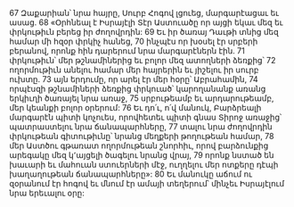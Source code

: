 67 Զաքարիան՝ նրա հայրը, Սուրբ Հոգով լցուեց, մարգարէացաւ եւ ասաց.
68 «Օրհնեալ է Իսրայէլի Տէր Աստուածը
որ այցի եկաւ մեզ եւ փրկութիւն բերեց իր ժողովրդին:
69 Եւ իր ծառայ Դաւթի տնից մեզ համար մի հզօր փրկիչ հանեց,
70 ինչպէս որ խօսել էր սրբերի բերանով,
որոնք հին դարերում նրա մարգարէներն էին.
71 փրկութիւն՝ մեր թշնամիներից եւ բոլոր մեզ ատողների ձեռքից՝
72 ողորմութիւն անելու համար մեր հայրերին եւ յիշելու իր սուրբ ուխտը.
73 այն երդումը, որ արել էր մեր հօրը՝ Աբրահամին,
74 որպէսզի թշնամիների ձեռքից փրկուած՝
կարողանանք առանց երկիւղի ծառայել նրա առաջ,
75 սրբութեամբ եւ արդարութեամբ, մեր կեանքի բոլոր օրերում:
76 Եւ դո՛ւ, ո՛վ մանուկ, Բարձրեալի մարգարէն պիտի կոչուես,
որովհետեւ պիտի գնաս Տիրոջ առաջից՝ պատրաստելու նրա ճանապարհները,
77 տալու նրա ժողովրդին փրկութեան գիտութիւնը՝
նրանց մեղքերի թողութեան համար,
78 մեր Աստծու գթառատ ողորմութեան շնորհիւ,
որով բարձունքից արեգակը մեզ կ՚այցելի ծագելու նրանց վրայ,
79 որոնք նստած են խաւարի եւ մահուան ստուերների մէջ,
ուղղելու մեր ոտքերը դէպի խաղաղութեան ճանապարհները»:
80 Եւ մանուկը աճում ու զօրանում էր հոգով եւ մնում էր ամայի տեղերում՝ մինչեւ Իսրայէլում նրա երեւալու օրը:
